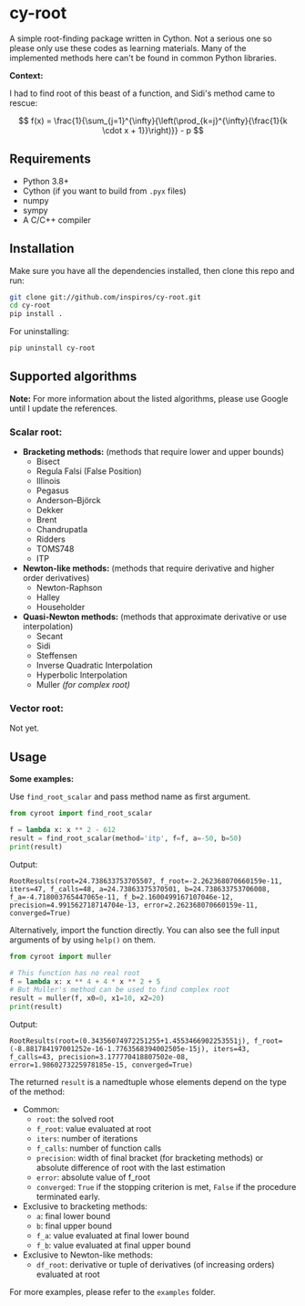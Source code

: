 cy-root
========

A simple root-finding package written in Cython.
Not a serious one so please only use these codes as learning materials.
Many of the implemented methods here can't be found in common Python libraries.

**Context:**

I had to find root of this beast of a function, and Sidi's method came to rescue:

$$ f(x) = \frac{1}{\sum_{j=1}^{\infty}{\left(\prod_{k=j}^{\infty}{\frac{1}{k \cdot x + 1}}\right)}} - p $$

## Requirements

- Python 3.8+
- Cython (if you want to build from `.pyx` files)
- numpy
- sympy
- A C/C++ compiler

## Installation

Make sure you have all the dependencies installed, then clone this repo and run:

```bash
git clone git://github.com/inspiros/cy-root.git
cd cy-root
pip install .
```

For uninstalling:

```bash
pip uninstall cy-root
```

## Supported algorithms

**Note:** For more information about the listed algorithms, please use Google until I update the references.

### Scalar root:

- **Bracketing methods:** (methods that require lower and upper bounds)
    - Bisect
    - Regula Falsi (False Position)
    - Illinois
    - Pegasus
    - Anderson–Björck
    - Dekker
    - Brent
    - Chandrupatla
    - Ridders
    - TOMS748
    - ITP
- **Newton-like methods:** (methods that require derivative and higher order derivatives)
    - Newton-Raphson
    - Halley
    - Householder
- **Quasi-Newton methods:** (methods that approximate derivative or use interpolation)
    - Secant
    - Sidi
    - Steffensen
    - Inverse Quadratic Interpolation
    - Hyperbolic Interpolation
    - Muller _(for complex root)_

### Vector root:

Not yet.

## Usage

**Some examples:**

Use `find_root_scalar` and pass method name as first argument.

```python
from cyroot import find_root_scalar

f = lambda x: x ** 2 - 612
result = find_root_scalar(method='itp', f=f, a=-50, b=50)
print(result)
```

Output:

```console
RootResults(root=24.738633753705507, f_root=-2.262368070660159e-11, iters=47, f_calls=48, a=24.73863375370501, b=24.738633753706008, f_a=-4.718003765447065e-11, f_b=2.1600499167107046e-12, precision=4.991562718714704e-13, error=2.262368070660159e-11, converged=True)
```

Alternatively, import the function directly. You can also see the full input arguments of by using `help()` on them.

```python
from cyroot import muller

# This function has no real root
f = lambda x: x ** 4 + 4 * x ** 2 + 5
# But Muller's method can be used to find complex root
result = muller(f, x0=0, x1=10, x2=20)
print(result)
```

Output:

```console
RootResults(root=(0.34356074972251255+1.4553466902253551j), f_root=(-8.881784197001252e-16-1.7763568394002505e-15j), iters=43, f_calls=43, precision=3.177770418807502e-08, error=1.9860273225978185e-15, converged=True)
```

The returned `result` is a namedtuple whose elements depend on the type of the method:

- Common:
    - `root`: the solved root
    - `f_root`: value evaluated at root
    - `iters`: number of iterations
    - `f_calls`: number of function calls
    - `precision`: width of final bracket (for bracketing methods) or absolute difference of root with the last
      estimation
    - `error`: absolute value of f_root
    - `converged`: `True` if the stopping criterion is met, `False` if the procedure terminated early.
- Exclusive to bracketing methods:
    - `a`: final lower bound
    - `b`: final upper bound
    - `f_a`: value evaluated at final lower bound
    - `f_b`: value evaluated at final upper bound
- Exclusive to Newton-like methods:
    - `df_root`: derivative or tuple of derivatives (of increasing orders) evaluated at root

For more examples, please refer to the `examples` folder.
